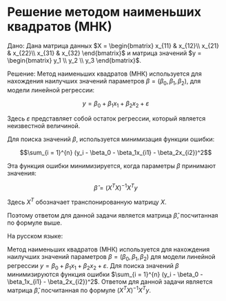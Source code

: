 

# Решение методом наименьших квадратов (МНК)

Дано: Дана матрица данных $X = \begin{bmatrix}
x_{11} & x_{12}\\
x_{21} & x_{22}\\
x_{31} & x_{32}
\end{bmatrix}$ и матрица значений $y = \begin{bmatrix}
y_1 \\
y_2 \\
y_3
\end{bmatrix}$.

Решение: Метод наименьших квадратов (МНК) используется для нахождения наилучших значений параметров $\beta = (\beta_0, \beta_1, \beta_2)$, для модели линейной регрессии:

$$y = \beta_0 + \beta_1x_1 + \beta_2x_2 + \varepsilon$$

Здесь $\varepsilon$ представляет собой остаток регрессии, который является неизвестной величиной.

Для поиска значений $\beta$, используется минимизация функции ошибки:

$$\sum_{i = 1}^{n} (y_i - \beta_0 - \beta_1x_{i1} - \beta_2x_{i2})^2$$

Эта функция ошибки минимизируется, когда параметры $\beta$ принимают значения: 

$$\hat{\beta} = (X^T X)^{-1}X^T y$$

Здесь $X^T$ обозначает транспонированную матрицу $X$.

Поэтому ответом для данной задачи является матрица $\hat{\beta}$, посчитанная по формуле выше.

На русском языке:

Метод наименьших квадратов (МНК) используется для нахождения наилучших значений параметров $\beta=(\beta_0, \beta_1, \beta_2)$ для модели линейной регрессии $y = \beta_0 + \beta_1x_1 + \beta_2x_2 + \varepsilon$. Для поиска значений $\beta$ минимизируются функция ошибки $\sum_{i = 1}^{n} (y_i - \beta_0 - \beta_1x_{i1} - \beta_2x_{i2})^2$. Ответом для данной задачи является матрица $\hat{\beta}$, посчитанная по формуле $(X^T X)^{-1}X^T y$.